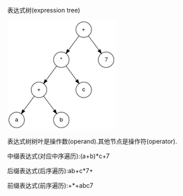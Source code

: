 表达式树(expression tree)

![Exp-tree-ex-11.svg](../image/Exp-tree-ex-11.svg.png)

表达式树树叶是操作数(operand).其他节点是操作符(operator).

中缀表达式(对应中序遍历):(a+b)*c+7

后缀表达式(后序遍历):ab+c*7+

前缀表达式(前序遍历):+*+abc7